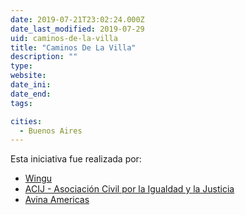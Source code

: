```yaml
---
date: 2019-07-21T23:02:24.000Z
date_last_modified: 2019-07-29
uid: caminos-de-la-villa
title: "Caminos De La Villa"
description: ""
type: 
website: 
date_ini: 
date_end: 
tags:

cities: 
  - Buenos Aires
---
```


Esta iniciativa fue realizada por:

- [Wingu](/organizaciones/wingu)
- [ACIJ - Asociación Civil por la Igualdad y la Justicia](/organizaciones/asociacion-civil-por-la-igualdad-y-la-justicia-arg)
- [Avina Americas](/organizaciones/avina)
